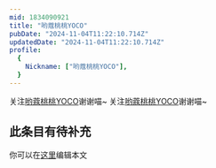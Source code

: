 ```yaml
---
mid: 1834090921
title: "哟蔻桃桃YOCO"
pubDate: "2024-11-04T11:22:10.714Z"
updatedDate: "2024-11-04T11:22:10.714Z"
profile:
  {
    Nickname: ["哟蔻桃桃YOCO"],
  }
---
```


关注[哟蔻桃桃YOCO](https://space.bilibili.com/1834090921)谢谢喵~ 关注[哟蔻桃桃YOCO](https://space.bilibili.com/1834090921)谢谢喵~

## 此条目有待补充
你可以在[这里](https://github.com/Yuhanawa/VTuber.ICU-Content/edit/master/v/哟蔻桃桃YOCO/index.md)编辑本文
